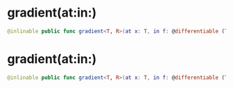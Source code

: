 # gradient(at:in:)

``` swift
@inlinable public func gradient<T, R>(at x: T, in f: @differentiable (T) -> R) -> T.TangentVector where R: FloatingPoint, R.TangentVector == R
```

# gradient(at:in:)

``` swift
@inlinable public func gradient<T, R>(at x: T, in f: @differentiable (T) -> Tensor<R>) -> T.TangentVector where T: Differentiable, R: TensorFlowFloatingPoint
```
